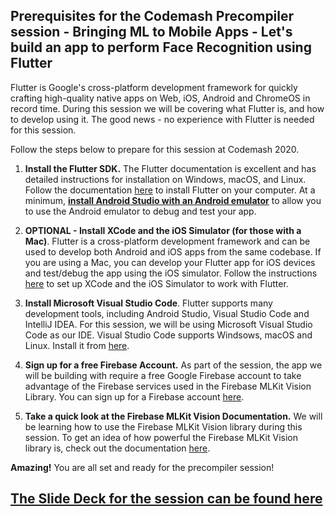 ## Prerequisites for the Codemash Precompiler session - Bringing ML to Mobile Apps - Let's build an app to perform Face Recognition using Flutter

Flutter is Google's cross-platform development framework for quickly crafting high-quality native apps on Web, iOS, Android and ChromeOS in record time. During this session we will be covering what Flutter is, and how to develop using it. The good news - no experience with Flutter is needed for this session.

Follow the steps below to prepare for this session at Codemash 2020.

1. **Install the Flutter SDK.**
The Flutter documentation is excellent and has detailed instructions for installation on Windows, macOS, and Linux. Follow the documentation [here](https://flutter.dev/docs/get-started/install) to install Flutter on your computer. At a minimum, [**install Android Studio with an Android emulator**](https://developer.android.com/studio/index.html) to allow you to use the Android emulator to debug and test your app.  

2. **OPTIONAL - Install XCode and the iOS Simulator (for those with a Mac)**.
Flutter is a cross-platform development framework and can be used to develop both Android and iOS apps from the same codebase. If you are using a Mac, you can develop your Flutter app for iOS devices and test/debug the app using the iOS simulator. Follow the instructions [here](https://flutter.dev/docs/get-started/install/macos#ios-setup) to set up XCode and the iOS Simulator to work with Flutter.

3. **Install Microsoft Visual Studio Code**.
Flutter supports many development tools, including Android Studio, Visual Studio Code and IntelliJ IDEA. For this session, we will be using Microsoft Visual Studio Code as our IDE. Visual Studio Code supports Windsows, macOS and Linux. Install it from [here](https://code.visualstudio.com/download).

4. **Sign up for a free Firebase Account.**
As part of the session, the app we will be building with require a free Google Firebase account to take advantage of the Firebase services used in the Firebase MLKit Vision Library. You can sign up for a Firebase account [here](https://firebase.google.com/).

5. **Take a quick look at the Firebase MLKit Vision Documentation.**
We will be learning how to use the Firebase MLKit Vision library during this session. To get an idea of how powerful the Firebase MLKit Vision library is, check out the documentation [here](https://firebase.google.com/docs/ml-kit).

**Amazing!** You are all set and ready for the precompiler session!

## <a href="https://drive.google.com/file/d/15kV-yAhFWhC1MIN5zIjlVC9eEbWCDAm3/view">The Slide Deck for the session can be found here</a>
